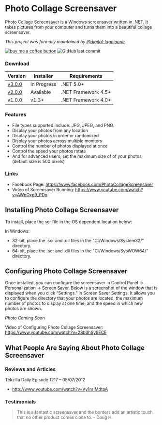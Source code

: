 # Photo Collage Screensaver
Photo Collage Screensaver is a Windows screensaver written in .NET. It takes pictures from your computer and turns them into a beautiful collage screensaver.

_This project was formally maintained by [@digital-lagniappe](https://github.com/digital-lagniappe/)._

[![buy me a coffee button](https://img.shields.io/badge/buy%20me%20a%20coffee-donate-yellowgreen)](https://ko-fi.com/jeremyknight) ![GitHub last commit](https://img.shields.io/github/last-commit/jeremyknight-me/photocollage?color=red)

### Download

| Version | Installer | Requirements |
|---|---|---|
| [v3.0.0](../../releases/tag/v3.0.0) | In Progress | .NET 5.0+ |
| [v2.0.0](../../releases/tag/v2.0) | Available | .NET Framework 4.5+ |
| v1.0.0 | v1.3+ | .NET Framework 4.0+ |

### Features
* File types supported include: JPG, JPEG, and PNG.
* Display your photos from any location
* Display your photos in order or randomized
* Display your photos across multiple monitors
* Control the number of photos displayed at once
* Control the speed your photos rotate
* And for advanced users, set the maximum size of of your photos (default size is 500 pixels)

### Links
* Facebook Page: https://www.facebook.com/PhotoCollageScreensaver
* Video of Screensaver Running: https://www.youtube.com/watch?v=AWpOxp9_PDo

## Installing Photo Collage Screensaver

To install, place the scr file in the OS dependent location below:

In Windows:
* 32-bit, place the .scr and .dll files in the "C:/Windows/System32/" directory.
* 64-bit, place the .scr and .dll files in the "C:/Windows/SysWOW64/" directory.

## Configuring Photo Collage Screensaver

Once installed, you can configure the screensaver in Control Panel -> Personalization -> Screen Saver. Below is a screenshot of the window that is displayed when you click “Settings.” in Screen Saver Settings. It allows you to configure the directory that your photos are located, the maximum number of photos to display at one time, and the speed in which new photos are shown.

_Photo Coming Soon_

Video of Configuring Photo Collage Screensaver: https://www.youtube.com/watch?v=2Sb3hSy9ECE

## What People Are Saying About Photo Collage Screensaver

### Reviews and Articles

Tekzilla Daily Episode 1217 – 05/07/2012
* http://www.youtube.com/watch?v=Vy1nrIMdtpA

### Testimonials

> This is a fantastic screensaver and the borders add an artistic touch that no other product comes close to. - Doug H.
